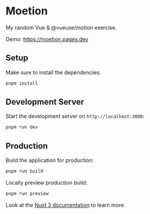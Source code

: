 # Moetion

My random Vue & @vueuse/motion exercise.

Demo: https://moetion.pages.dev

## Setup

Make sure to install the dependencies:

```bash
pnpm install
```

## Development Server

Start the development server on `http://localhost:3000`:

```bash
pnpm run dev
```

## Production

Build the application for production:

```bash
pnpm run build
```

Locally preview production build:

```bash
pnpm run preview
```

Look at the [Nuxt 3 documentation](https://nuxt.com/docs/getting-started/introduction) to learn more.
